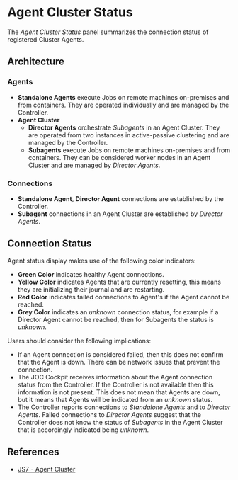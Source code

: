 # Agent Cluster Status

The *Agent Cluster Status* panel summarizes the connection status of registered Cluster Agents.

## Architecture

### Agents

- **Standalone Agents** execute Jobs on remote machines on-premises and from containers. They are operated individually and are managed by the Controller.
- **Agent Cluster**
  - **Director Agents** orchestrate *Subagents* in an Agent Cluster. They are operated from two instances in active-passive clustering and are managed by the Controller.
  - **Subagents** execute Jobs on remote machines on-premises and from containers. They can be considered worker nodes in an Agent Cluster and are managed by *Director Agents*.

### Connections

- **Standalone Agent**, **Director Agent** connections are established by the Controller. 
- **Subagent** connections in an Agent Cluster are established by *Director Agents*.

## Connection Status

Agent status display makes use of the following color indicators:

- **Green Color** indicates healthy Agent connections.
- **Yellow Color** indicates Agents that are currently resetting, this means they are initializing their journal and are restarting.
- **Red Color** indicates failed connections to Agent's if the Agent cannot be reached.
- **Grey Color** indicates an *unknown* connection status, for example if a Director Agent cannot be reached, then for Subagents the status is *unknown*.

Users should consider the following implications:

- If an Agent connection is considered failed, then this does not confirm that the Agent is down. There can be network issues that prevent the connection.
- The JOC Cockpit receives information about the Agent connection status from the Controller. If the Controller is not available then this information is not present. This does not mean that Agents are down, but it means that Agents will be indicated from an *unknown* status.
- The Controller reports connections to *Standalone Agents* and to *Director Agents*. Failed connections to *Director Agents* suggest that the Controller does not know the status of *Subagents* in the Agent Cluster that is accordingly indicated being *unknown*.

## References

- [JS7 - Agent Cluster](https://kb.sos-berlin.com/display/JS7/JS7+-+Agent+Cluster)
